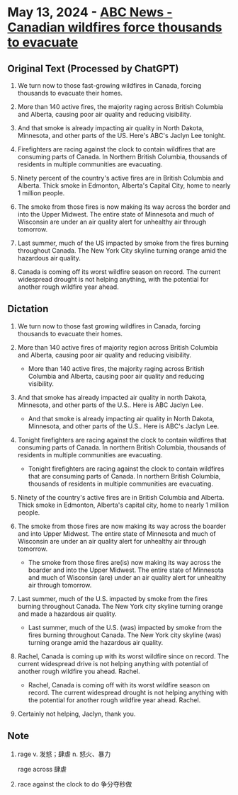 # May 13, 2024 - [ABC News - Canadian wildfires force thousands to evacuate](https://www.youtube.com/watch?v=EJnnkVS2uc0)

## Original Text (Processed by ChatGPT)

1. We turn now to those fast-growing wildfires in Canada, forcing thousands to evacuate their homes.

2. More than 140 active fires, the majority raging across British Columbia and Alberta, causing poor air quality and reducing visibility.

3. And that smoke is already impacting air quality in North Dakota, Minnesota, and other parts of the US. Here's ABC's Jaclyn Lee tonight.

4. Firefighters are racing against the clock to contain wildfires that are consuming parts of Canada. In Northern British Columbia, thousands of residents in multiple communities are evacuating.

5. Ninety percent of the country's active fires are in British Columbia and Alberta. Thick smoke in Edmonton, Alberta's Capital City, home to nearly 1 million people.

6. The smoke from those fires is now making its way across the border and into the Upper Midwest. The entire state of Minnesota and much of Wisconsin are under an air quality alert for unhealthy air through tomorrow.

7. Last summer, much of the US impacted by smoke from the fires burning throughout Canada. The New York City skyline turning orange amid the hazardous air quality.

8. Canada is coming off its worst wildfire season on record. The current widespread drought is not helping anything, with the potential for another rough wildfire year ahead.

## Dictation

1. We turn now to those fast growing wildfires in Canada, forcing thousands to evacuate their homes.

2. More than 140 active fires of majority region across British Columbia and Alberta, causing poor air quality and reducing visibility.

   - More than 140 active fires, the majority raging across British Columbia and Alberta, causing poor air quality and reducing visibility.

3. And that smoke has already impacted air quality in north Dakota, Minnesota, and other parts of the U.S.. Here is ABC Jaclyn Lee.

   - And that smoke is already impacting air quality in North Dakota, Minnesota, and other parts of the U.S.. Here is ABC's Jaclyn Lee.

4. Tonight firefighters are racing against the clock to contain wildfires that consuming parts of Canada. In northern British Columbia, thousands of residents in multiple communities are evacuating.

   - Tonight firefighters are racing against the clock to contain wildfires that are consuming parts of Canada. In northern British Columbia, thousands of residents in multiple communities are evacuating.

5. Ninety of the country's active fires are in British Columbia and Alberta. Thick smoke in Edmonton, Alberta's capital city, home to nearly 1 million people.

6. The smoke from those fires are now making its way across the boarder and into Upper Midwest. The entire state of Minnesota and much of Wisconsin are under an air quality alert for unhealthy air through tomorrow.

   - The smoke from those fires are(is) now making its way across the boarder and into the Upper Midwest. The entire state of Minnesota and much of Wisconsin (are) under an air quality alert for unhealthy air through tomorrow.

7. Last summer, much of the U.S. impacted by smoke from the fires burning throughout Canada. The New York city skyline turning orange and made a hazardous air quality.

   - Last summer, much of the U.S. (was) impacted by smoke from the fires burning throughout Canada. The New York city skyline (was) turning orange amid the hazardous air quality.

8. Rachel, Canada is coming up with its worst wildfire since on record. The current widespread drive is not helping anything with potential of another rough wildfire you ahead. Rachel.

   - Rachel, Canada is coming off with its worst wildfire season on record. The current widespread drought is not helping anything with the potential for another rough wildfire year ahead. Rachel.

9. Certainly not helping, Jaclyn, thank you.

## Note

1. rage v. 发怒；肆虐 n. 怒火、暴力

   rage across 肆虐

2. race against the clock to do 争分夺秒做
